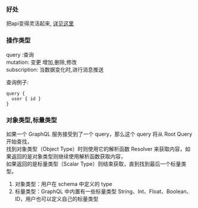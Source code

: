 ### 好处  
把api变得灵活起来,
[详见这里](https://chinese.freecodecamp.org/news/a-detailed-guide-to-graphql/)

### 操作类型
query :查询  
mutation: 变更  增加,删除,修改  
subscription:  当数据变化时,进行消息推送  

查询例子:  
```
query {
  user { id }
}
```

### 对象类型,标量类型  
如果一个 GraphQL 服务接受到了一个 query，那么这个 query 将从 Root Query 开始查找，  
找到对象类型（Object Type）时则使用它的解析函数 Resolver 来获取内容，如果返回的是对象类型则继续使用解析函数获取内容，  
如果返回的是标量类型（Scalar Type）则结束获取，直到找到最后一个标量类型。  

1. 对象类型：用户在 schema 中定义的 type
2. 标量类型：GraphQL 中内置有一些标量类型 String、Int、Float、Boolean、ID，用户也可以定义自己的标量类型  













